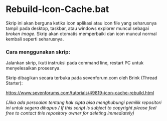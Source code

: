 # Rebuild-Icon-Cache.bat

Skrip ini akan berguna ketika icon aplikasi atau icon file yang seharusnya tampil pada desktop, taskbar, atau windows explorer muncul sebagai _broken image_. Skrip akan otomatis memperbaiki dan icon muncul normal kembali seperti seharusnya.

### Cara menggunakan skrip:

Jalankan skrip, ikuti instruksi pada command line, restart PC untuk menyelesaikan prosesnya.

Skrip dibagikan secara terbuka pada sevenforum.com oleh Brink (Thread Starter):

https://www.sevenforums.com/tutorials/49819-icon-cache-rebuild.html

_(Jika ada persoalan tentang hak cipta bisa menghubungi pemilik repositori ini untuk segera dihapus / If this script is subject to copyright please feel free to contact this repository owner for deleting immediately)_
